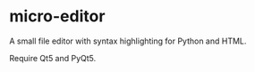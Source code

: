 micro-editor
============

A small file editor with syntax highlighting for Python and HTML.

Require Qt5 and PyQt5.
